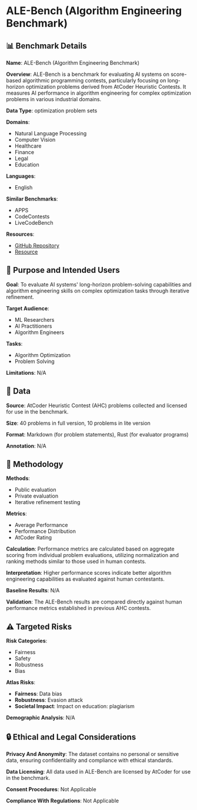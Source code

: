 # ALE-Bench (Algorithm Engineering Benchmark)

## 📊 Benchmark Details

**Name**: ALE-Bench (Algorithm Engineering Benchmark)

**Overview**: ALE-Bench is a benchmark for evaluating AI systems on score-based algorithmic programming contests, particularly focusing on long-horizon optimization problems derived from AtCoder Heuristic Contests. It measures AI performance in algorithm engineering for complex optimization problems in various industrial domains.

**Data Type**: optimization problem sets

**Domains**:
- Natural Language Processing
- Computer Vision
- Healthcare
- Finance
- Legal
- Education

**Languages**:
- English

**Similar Benchmarks**:
- APPS
- CodeContests
- LiveCodeBench

**Resources**:
- [GitHub Repository](https://github.com/SakanaAI/ALE-Bench)
- [Resource](https://huggingface.co/datasets/SakanaAI/ALE-Bench)

## 🎯 Purpose and Intended Users

**Goal**: To evaluate AI systems' long-horizon problem-solving capabilities and algorithm engineering skills on complex optimization tasks through iterative refinement.

**Target Audience**:
- ML Researchers
- AI Practitioners
- Algorithm Engineers

**Tasks**:
- Algorithm Optimization
- Problem Solving

**Limitations**: N/A

## 💾 Data

**Source**: AtCoder Heuristic Contest (AHC) problems collected and licensed for use in the benchmark.

**Size**: 40 problems in full version, 10 problems in lite version

**Format**: Markdown (for problem statements), Rust (for evaluator programs)

**Annotation**: N/A

## 🔬 Methodology

**Methods**:
- Public evaluation
- Private evaluation
- Iterative refinement testing

**Metrics**:
- Average Performance
- Performance Distribution
- AtCoder Rating

**Calculation**: Performance metrics are calculated based on aggregate scoring from individual problem evaluations, utilizing normalization and ranking methods similar to those used in human contests.

**Interpretation**: Higher performance scores indicate better algorithm engineering capabilities as evaluated against human contestants.

**Baseline Results**: N/A

**Validation**: The ALE-Bench results are compared directly against human performance metrics established in previous AHC contests.

## ⚠️ Targeted Risks

**Risk Categories**:
- Fairness
- Safety
- Robustness
- Bias

**Atlas Risks**:
- **Fairness**: Data bias
- **Robustness**: Evasion attack
- **Societal Impact**: Impact on education: plagiarism

**Demographic Analysis**: N/A

## 🔒 Ethical and Legal Considerations

**Privacy And Anonymity**: The dataset contains no personal or sensitive data, ensuring confidentiality and compliance with ethical standards.

**Data Licensing**: All data used in ALE-Bench are licensed by AtCoder for use in the benchmark.

**Consent Procedures**: Not Applicable

**Compliance With Regulations**: Not Applicable
